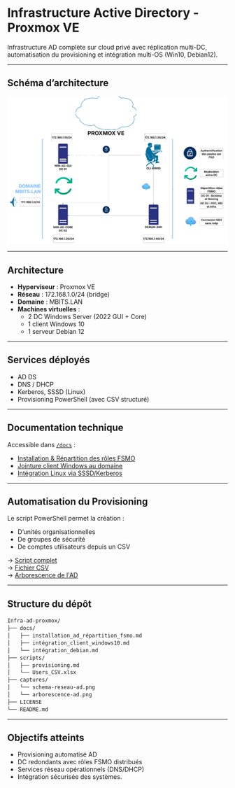 # Infrastructure Active Directory - Proxmox VE

Infrastructure AD complète sur cloud privé avec réplication multi-DC, automatisation du provisioning et intégration multi-OS   (Win10, Debian12).

---

## Schéma d’architecture

![Schéma réseau - Proxmox](/captures/schema-ad-proxmox.png)

---

## Architecture

- **Hyperviseur** : Proxmox VE 
- **Réseau** : 172.168.1.0/24 (bridge)
- **Domaine** : MBITS.LAN
- **Machines virtuelles** :
  - 2 DC Windows Server (2022 GUI + Core)
  - 1 client Windows 10
  - 1 serveur Debian 12

---

## Services déployés

- AD DS
- DNS / DHCP
- Kerberos, SSSD (Linux)
- Provisioning PowerShell (avec CSV structuré)

---

## Documentation technique

Accessible dans [`/docs`](./docs) :

- [Installation & Répartition des rôles FSMO](./docs/installation_ad_répartition_fsmo.md)
- [Jointure client Windows au domaine](./docs/Intégration_client_windows10.md)
- [Intégration Linux via SSSD/Kerberos](./docs/intégration_debian.md)

---

## Automatisation du Provisioning

Le script PowerShell permet la création :
- D’unités organisationnelles
- De groupes de sécurité
- De comptes utilisateurs depuis un CSV

→ [Script complet](./scripts/provisioning.md)  
→ [Fichier CSV](./scripts/Users_CSV.xlsx)  
→ [Arborescence de l'AD](./captures/arborescence-ad.png)

---

## Structure du dépôt

```bash
Infra-ad-proxmox/
├── docs/
│   ├── installation_ad_répartition_fsmo.md
│   ├── intégration_client_windows10.md
│   └── intégration_debian.md
├── scripts/
│   ├── provisioning.md
│   └── Users_CSV.xlsx
├── captures/
│   └── schema-reseau-ad.png
│   └── arborescence-ad.png
├── LICENSE
└── README.md
```

---

## Objectifs atteints

- Provisioning automatisé AD
- DC redondants avec rôles FSMO distribués
- Services réseau opérationnels (DNS/DHCP)
- Intégration sécurisée des systèmes.

